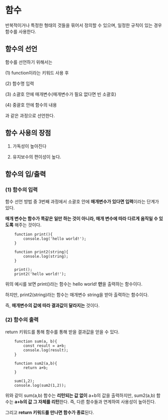 # 함수

반복적이거나 특정한 형태의 것들을 묶어서 정의할 수 있으며, 일정한 규칙이 있는 경우 함수를 사용한다.

## 함수의 선언
함수를 선언하기 위해서는 

(1) function이라는 키워드 사용 후 

(2) 함수명 입력 

(3) 소괄호 안에 매개변수(매개변수가 필요 없다면 빈 소괄호) 

(4) 중괄호 안에 함수의 내용 

과 같은 과정으로 선언한다.

## 함수 사용의 장점

1. 가독성이 높아진다

2. 유지보수의 편이성이 높다.

## 함수의 입/출력
### (1) 함수의 입력
함수 선언 방법 중 3번째 과정에서 소괄호 안에 **매개변수가 있다면 입력**이라는 단계가 있다.

**매개 변수는 함수가 똑같은 일만 하는 것이 아니라, 매개 변수에 따라 다르게 움직일 수 있도록** 해주는 것이다.

```
    function print(){
        console.log('hello world!');
    }

    function print2(string){
        console.log(string);
    }

    print();
    print2('hello world!');
```

위의 예시를 보면 print()라는 함수는 hello world! **만**을 출력하는 함수이다.

하지만, print2(string)라는 함수는 매개변수 string을 받아 출력하는 함수이다.

즉, **매개변수의 값에 따라 결과값이 달라지는** 것이다.

### (2) 함수의 출력

return 키워드를 통해 함수를 통해 받을 결과값을 얻을 수 있다.

```
    function sum(a, b){
        const result = a+b;
        console.log(result);
    }

    function sum2(a,b){
        return a+b;
    }

    sum(1,2);
    console.log(sum2(1,2));
```

위와 같이 sum(a,b) 함수는 **리턴되는 값 없이** a+b의 값을 출력하지만, sum2(a,b) 함수는 **a+b의 값 그 자체를 리턴**한다. 즉, 다른 함수들과 연계하여 사용성이 높아진다.

그리고 **return 키워드를 만나면 함수가 종료**된다.